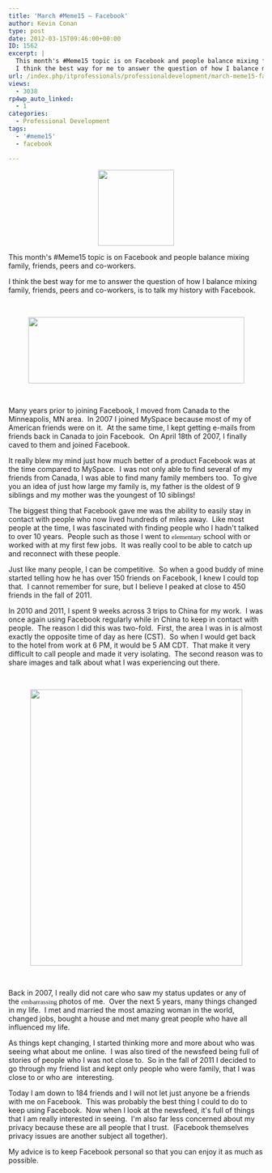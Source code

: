 ```yaml
---
title: 'March #Meme15 – Facebook'
author: Kevin Conan
type: post
date: 2012-03-15T09:46:00+00:00
ID: 1562
excerpt: |
  This month's #Meme15 topic is on Facebook and people balance mixing family, friends, peers and co-workers.
  I think the best way for me to answer the question of how I balance mixing family, friends, peers and co-workers, is to talk my history with Face&hellip;
url: /index.php/itprofessionals/professionaldevelopment/march-meme15-facebook/
views:
  - 3038
rp4wp_auto_linked:
  - 1
categories:
  - Professional Development
tags:
  - '#meme15'
  - facebook

---
```

<p style="text-align: center;">
  <a href="/media/users/kconan/meme15new.png?mtime=1331607208"><img src="/wp-content/uploads/users/kconan/meme15new.png?mtime=1331607208" alt="" width="150" height="150" /></a>
</p>

<p style="text-align: left;">
  This month's #Meme15 topic is on Facebook and people balance mixing family, friends, peers and co-workers.
</p>

<p style="text-align: left;">
  I think the best way for me to answer the question of how I balance mixing family, friends, peers and co-workers, is to talk my history with Facebook.
</p>

<p style="text-align: left;">
   
</p>

<div class="image_block" style="text-align: center;">
  <a href="/media/users/kconan/FB Start.JPG?mtime=1331683448"><img src="/wp-content/uploads/users/kconan/FB Start.JPG?mtime=1331683448" alt="" width="427" height="131" /></a>
</div>

 

<p style="text-align: left;">
  Many years prior to joining Facebook, I moved from Canada to the Minneapolis, MN area.  In 2007 I joined MySpace because most of my of American friends were on it.  At the same time, I kept getting e-mails from friends back in Canada to join Facebook.  On April 18th of 2007, I finally caved to them and joined Facebook.
</p>

<p style="text-align: left;">
  It really blew my mind just how much better of a product Facebook was at the time compared to MySpace.  I was not only able to find several of my friends from Canada, I was able to find many family members too.  To give you an idea of just how large my family is, my father is the oldest of 9 siblings and my mother was the youngest of 10 siblings!
</p>

<p style="text-align: left;">
  The biggest thing that Facebook gave me was the ability to easily stay in contact with people who now lived hundreds of miles away.  Like most people at the time, I was fascinated with finding people who I hadn't talked to over 10 years.  People such as those I went to <span style="font-size: 10pt; line-height: 115%; font-family: Georgia, serif;">elementary </span>school with or worked with at my first few jobs.  It was really cool to be able to catch up and reconnect with these people.
</p>

<p style="text-align: left;">
  Just like many people, I can be competitive.  So when a good buddy of mine started telling how he has over 150 friends on Facebook, I knew I could top that.  I cannot remember for sure, but I believe I peaked at close to 450 friends in the fall of 2011.
</p>

<p style="text-align: left;">
  In 2010 and 2011, I spent 9 weeks across 3 trips to China for my work.  I was once again using Facebook regularly while in China to keep in contact with people.  The reason I did this was two-fold.  First, the area I was in is almost exactly the opposite time of day as here (CST).  So when I would get back to the hotel from work at 6 PM, it would be 5 AM CDT.  That make it very difficult to call people and made it very isolating.  The second reason was to share images and talk about what I was experiencing out there.
</p>

<p style="text-align: left;">
   
</p>

<div class="image_block" style="text-align: center;">
  <a href="/media/users/kconan/China Parking.jpg?mtime=1331684769"><img src="/wp-content/uploads/users/kconan/China Parking.jpg?mtime=1331684769" alt="" width="419" height="546" /></a>
</div>

 

<p style="text-align: left;">
  Back in 2007, I really did not care who saw my status updates or any of the <span style="font-size: 10pt; line-height: 115%; font-family: Georgia, serif;">embarrassing </span>photos of me.  Over the next 5 years, many things changed in my life.  I met and married the most amazing woman in the world, changed jobs, bought a house and met many great people who have all influenced my life.
</p>

<p style="text-align: left;">
  As things kept changing, I started thinking more and more about who was seeing what about me online.  I was also tired of the newsfeed being full of stories of people who I was not close to.  So in the fall of 2011 I decided to go through my friend list and kept only people who were family, that I was close to or who are  interesting.
</p>

<p style="text-align: left;">
  Today I am down to 184 friends and I will not let just anyone be a friends with me on Facebook.  This was probably the best thing I could to do to keep using Facebook.  Now when I look at the newsfeed, it's full of things that I am really interested in seeing.  I'm also far less concerned about my privacy because these are all people that I trust.  (Facebook themselves privacy issues are another subject all together).
</p>

<p style="text-align: left;">
  My advice is to keep Facebook personal so that you can enjoy it as much as possible.
</p>